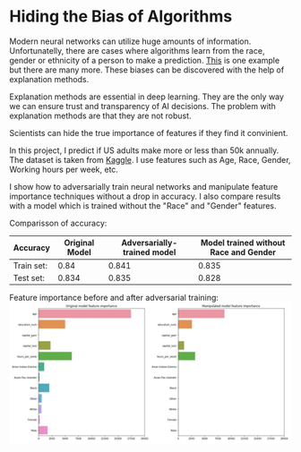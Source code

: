 # Hiding the Bias of Algorithms

Modern neural networks can utilize huge amounts of information. Unfortunatelly, there are cases where algorithms learn from the race, gender or ethnicity of a person to make a prediction. [This](https://www.technologyreview.com/f/614626/a-biased-medical-algorithm-favored-white-people-for-healthcare-programs/) is one example but there are many more. These biases can be discovered with the help of explanation methods.

Explanation methods are essential in deep learning. They are the only way we can ensure trust and transparency of AI decisions.
The problem with explanation methods are that they are not robust. 

Scientists can hide the true importance of features if they find it convinient. 

In this project, I predict if US adults make more or less than 50k annually. The dataset is taken from [Kaggle](https://www.kaggle.com/johnolafenwa/us-census-data). I use features such as Age, Race, Gender, Working hours per week, etc.

I show how to adversarially train neural networks and manipulate feature importance techniques without a drop in accuracy. I also compare results with a model which is trained without the "Race" and "Gender" features.

Comparisson of accuracy:

Accuracy | Original Model | Adversarially-trained model | Model trained without Race and Gender
------------ | ------------ | ------------- | -------------
Train set: | 0.84 | 0.841 | 0.835
Test set: | 0.834 | 0.835 | 0.828

Feature importance before and after adversarial training:
![Feature importance before and after adversarial training](feature_importance1.jpg)


